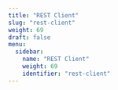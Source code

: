 ```yaml
---
title: "REST Client"
slug: "rest-client"
weight: 69
draft: false
menu:
  sidebar:
    name: "REST Client"
    weight: 69
    identifier: "rest-client"
---
```


